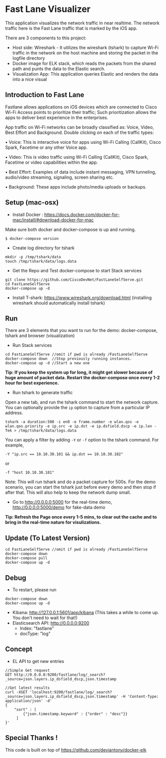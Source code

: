 # Fast Lane Visualizer

This application visualizes the network traffic in near realtime. The network traffic here is the Fast Lane traffic that is marked by the iOS app.

There are 3 components to this project:
- Host side: Wireshark - It utilizes the wireshark (tshark) to capture Wi-Fi traffic in the network on the host machine and storing the packet in the logfile directory
- Docker image for ELK stack, which reads the packets from the shared path and punts the data to the Elastic search. 
- Visualization App: This application queries Elastic and renders the data into a nice visual


## Introduction to Fast Lane
Fastlane allows applications on iOS devices which are connected to Cisco Wi-Fi Access points to prioritize their traffic; Such prioritization allows the apps to deliver best experience in the enterprises.

App traffic on Wi-Fi networks can be broadly classified as: Voice, Video, Best Effort and Background. Double clicking on each of the traffic types: 

•	Voice: This is interactive voice for apps using Wi-Fi Calling (CallKit), Cisco Spark, Facetime or any other Voice app.

 
•	Video: This is video traffic using Wi-Fi Calling (CallKit), Cisco Spark, Facetime or video capabilities within the app.

•	Best Effort: Examples of data include instant messaging, VPN tunneling, audio/video streaming, signaling, screen sharing etc. 

•	Background: These apps include photo/media uploads or backups. 

## Setup (mac-osx)

- Install Docker : https://docs.docker.com/docker-for-mac/install/#download-docker-for-mac

Make sure both docker and docker-compose is up and running.
```
$ docker-compose version
```

- Create log directory for tshark
```
mkdir -p /tmp/tshark/data
touch /tmp/tshark/data/logs.data
```

- Get the Repo and Test docker-compose to start Stack services
```
git clone https://github.com/CiscoDevNet/FastLaneSelfServe.git
cd FastLaneSelfServe
docker-compose up -d
```

- Install T-shark: https://www.wireshark.org/download.html
(installing wireshark should automatically install tshark)

## Run

There are 3 elements that you want to run for the demo: docker-compose, tshark and browser (visualization)

- Run Stack services
```
cd FastLaneSelfServe //omit if pwd is already /FastLaneSelfServe
docker-compose down  //Stop previously running instances.
docker-compose up -d //Start a new one
```

**Tip: If you keep the system up for long, it might get slower because of huge amount of packet data. Restart the docker-compose once every 1-2 hour for best experience.**

- Run tshark to generate traffic

Open a new tab, and run the tshark command to start the network capture. You can optionally provide the ```ip``` option to capture from a particular IP address.

```
tshark -a duration:500 -i en0 -e frame.number -e wlan.qos -e wlan.qos.priority -e ip.src -e ip.dst -e ip.dsfield.dscp -e ip.len -Tek > /tmp/tshark/data/logs.data
```

You can apply a filter by adding ```-Y``` or ```-f``` option to the tshark command.
For example,
```
-Y "ip.src == 10.10.30.101 && ip.dst == 10.10.30.102"
```
or
```
-f "host 10.10.30.101"
```

Note: This will run tshark and do a packet capture for 500s. For the demo scenario, you can start the tshark just before every demo and then stop if after that. This will also help to keep the network dump small.

- Go to http://0.0.0.0:5000 for the real-time demo, http://0.0.0.0:5000/demo for fake-data demo

**Tip: Refresh the Page once every 1-5 mins, to clear out the cache and to bring in the real-time nature for visulizations.**

## Update (To Latest Version)

```
cd FastLaneSelfServe //omit if pwd is already /FastLaneSelfServe
docker-compose down
docker-compose pull
docker-compose up -d
```

## Debug

- To restart, please run

```
docker-compose down
docker-compose up -d
```

- Kibana: http://127.0.0.1:5601/app/kibana (This takes a while to come up. You don't need to wait for that!)
- Elasticsearch API: http://0.0.0.0:9200
  - Index: "fastlane"
  - docType: "log"

## Concept


- EL API to get new entries

```
//Simple Get request
GET http://0.0.0.0:9200/fastlane/log/_search?_source=json.layers.ip_dsfield_dscp,json.timestamp

//Get latest results
curl -XGET 'localhost:9200/fastlane/log/_search?_source=json.layers.ip_dsfield_dscp,json.timestamp' -H 'Content-Type: application/json' -d'
{
    "sort" : [
        {"json.timestamp.keyword" : {"order" : "desc"}}
     ]
}'

```

## Special Thanks !
This code is built on top of https://github.com/deviantony/docker-elk
